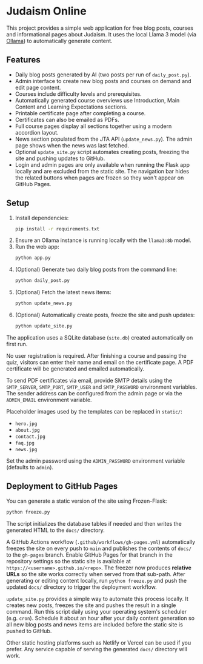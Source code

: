 # Judaism Online

This project provides a simple web application for free blog posts, courses and informational pages about Judaism.
It uses the local Llama 3 model (via [Ollama](https://github.com/ollama/ollama)) to automatically generate content.

## Features

- Daily blog posts generated by AI (two posts per run of `daily_post.py`).
- Admin interface to create new blog posts and courses on demand and edit page content.
- Courses include difficulty levels and prerequisites.
- Automatically generated course overviews use Introduction, Main Content and
  Learning Expectations sections.
- Printable certificate page after completing a course.
- Certificates can also be emailed as PDFs.
- Full course pages display all sections together using a modern accordion layout.
- News section populated from the JTA API (`update_news.py`). The admin page
  shows when the news was last fetched.
- Optional `update_site.py` script automates creating posts, freezing the site
  and pushing updates to GitHub.
- Login and admin pages are only available when running the Flask app locally
  and are excluded from the static site. The navigation bar hides the related
  buttons when pages are frozen so they won't appear on GitHub Pages.

## Setup

1. Install dependencies:
   ```bash
   pip install -r requirements.txt
   ```
2. Ensure an Ollama instance is running locally with the `llama3:8b` model.
3. Run the web app:
   ```bash
   python app.py
   ```
4. (Optional) Generate two daily blog posts from the command line:
   ```bash
   python daily_post.py
   ```
5. (Optional) Fetch the latest news items:
   ```bash
   python update_news.py
   ```
6. (Optional) Automatically create posts, freeze the site and push updates:
   ```bash
   python update_site.py
   ```

The application uses a SQLite database (`site.db`) created automatically on first run.

No user registration is required. After finishing a course and passing the quiz,
visitors can enter their name and email on the certificate page. A PDF certificate
will be generated and emailed automatically.

To send PDF certificates via email, provide SMTP details using the `SMTP_SERVER`,
`SMTP_PORT`, `SMTP_USER` and `SMTP_PASSWORD` environment variables. The sender
address can be configured from the admin page or via the `ADMIN_EMAIL`
environment variable.

Placeholder images used by the templates can be replaced in `static/`:

- `hero.jpg`
- `about.jpg`
- `contact.jpg`
- `faq.jpg`
- `news.jpg`

Set the admin password using the `ADMIN_PASSWORD` environment variable (defaults to `admin`).

## Deployment to GitHub Pages

You can generate a static version of the site using Frozen-Flask:

```bash
python freeze.py
```

The script initializes the database tables if needed and then writes the
generated HTML to the `docs/` directory.

A GitHub Actions workflow (`.github/workflows/gh-pages.yml`) automatically
freezes the site on every push to `main` and publishes the contents of `docs/`
to the `gh-pages` branch. Enable GitHub Pages for that branch in the repository
settings so the static site is available at `https://<username>.github.io/<repo>`.
The freezer now produces **relative URLs** so the site works correctly when
served from that sub-path. After generating or editing content locally, run
`python freeze.py` and push the updated `docs/` directory to trigger the
deployment workflow.

`update_site.py` provides a simple way to automate this process locally. It
creates new posts, freezes the site and pushes the result in a single command.
Run this script daily using your operating system's scheduler (e.g. `cron`).
Schedule it about an hour after your daily content generation so all new blog
posts and news items are included before the static site is pushed to GitHub.

Other static hosting platforms such as Netlify or Vercel can be used if you
prefer. Any service capable of serving the generated `docs/` directory will
work.
